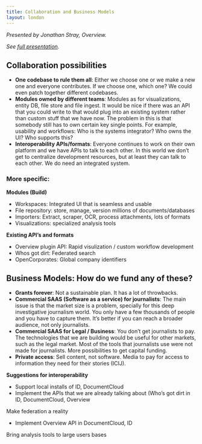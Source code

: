```yaml
---
title: Collaboration and Business Models
layout: london
---
```


_Presented by Jonathan Stray, Overview._

_See [full presentation](https://youtu.be/UwCggnStdEQ)._

## Collaboration possibilities

* **One codebase to rule them all**: Either we choose one or we make a new one and everyone contributes. If we choose one, which one? We could even patch together different codebases.
* **Modules owned by different teams**: Modules as for visualizations, entity DB, file store and file ingest. It would be nice if there was an API that you could write to that would plug into an existing system rather than custom stuff that we have now.
The problem in this is that somebody still has to own certain key single points. For example, usability and workflows: Who is the systems integrator? Who owns the UI? Who supports this?
* **Interoperability APIs/formats**:  Everyone continues to work on their own platform and we have APIs to talk to each other. 
In this world we don’t get to centralize development resources, but at least they can talk to each other.
We do need an integrated system.

### More specific:

**Modules (Build)**

* Workspaces: Integrated UI that is seamless and usable
* File repository: store, manage, version millions of documents/databases
* Importers: Extract, scraper, OCR, process attachments, lots of formats
* Visualizations: specialized analysis tools

**Existing API’s and formats**

* Overview plugin API: Rapid visulization / custom workflow  development
* Whos got dirt: Federated search
* OpenCorporates: Global company identifiers

## Business Models: How do we fund any of these?

* **Grants forever**: Not a sustainable plan. It has a lot of throwbacks.
* **Commercial SAAS (Software as a service) for journalists**: The main issue is that the market size is a problem, specially for this deep investigative journalism world. You only have a few thousands of people and you have to capture them. It’s better if you can reach a broader audience, not only journalists.
* **Commercial SAAS for Legal / Business**: You don’t get journalists to pay. The technologies that we are building would be useful for other markets, such as the legal market. Most of the tools that journalists use were not made for journalists. More possibilities to get capital funding. 
* **Private access**: Sell content, not software. Media to pay for access to information they need for their stories (ICIJ).

**Suggestions for interoperability**

* Support local installs of ID, DocumentCloud
* Implement the APIs that we are already talking about (Who’s got dirt in ID, DocumentCloud, Overview

Make federation a reality

* Implement Overview API in DocumentCloud, ID

Bring analysis tools to large users bases
